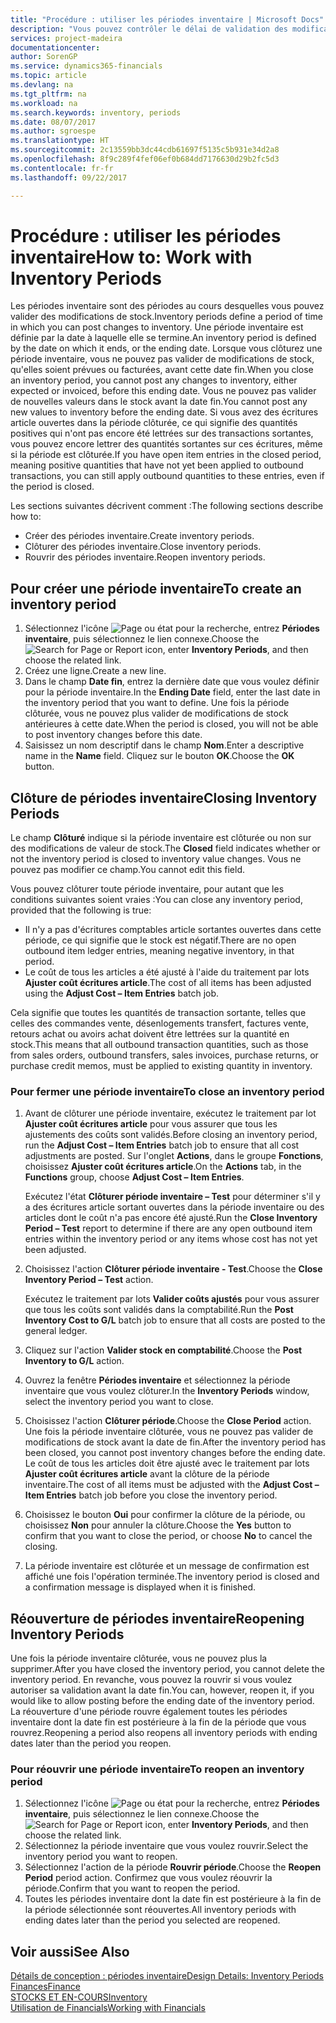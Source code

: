 ```yaml
---
title: "Procédure : utiliser les périodes inventaire | Microsoft Docs"
description: "Vous pouvez contrôler le délai de validation des modifications du stock en définissant des périodes inventaire."
services: project-madeira
documentationcenter: 
author: SorenGP
ms.service: dynamics365-financials
ms.topic: article
ms.devlang: na
ms.tgt_pltfrm: na
ms.workload: na
ms.search.keywords: inventory, periods
ms.date: 08/07/2017
ms.author: sgroespe
ms.translationtype: HT
ms.sourcegitcommit: 2c13559bb3dc44cdb61697f5135c5b931e34d2a8
ms.openlocfilehash: 8f9c289f4fef06ef0b684dd7176630d29b2fc5d3
ms.contentlocale: fr-fr
ms.lasthandoff: 09/22/2017

---
```

# <a name="how-to-work-with-inventory-periods"></a><span data-ttu-id="37815-103">Procédure : utiliser les périodes inventaire</span><span class="sxs-lookup"><span data-stu-id="37815-103">How to: Work with Inventory Periods</span></span>
<span data-ttu-id="37815-104">Les périodes inventaire sont des périodes au cours desquelles vous pouvez valider des modifications de stock.</span><span class="sxs-lookup"><span data-stu-id="37815-104">Inventory periods define a period of time in which you can post changes to inventory.</span></span> <span data-ttu-id="37815-105">Une période inventaire est définie par la date à laquelle elle se termine.</span><span class="sxs-lookup"><span data-stu-id="37815-105">An inventory period is defined by the date on which it ends, or the ending date.</span></span> <span data-ttu-id="37815-106">Lorsque vous clôturez une période inventaire, vous ne pouvez pas valider de modifications de stock, qu'elles soient prévues ou facturées, avant cette date fin.</span><span class="sxs-lookup"><span data-stu-id="37815-106">When you close an inventory period, you cannot post any changes to inventory, either expected or invoiced, before this ending date.</span></span> <span data-ttu-id="37815-107">Vous ne pouvez pas valider de nouvelles valeurs dans le stock avant la date fin.</span><span class="sxs-lookup"><span data-stu-id="37815-107">You cannot post any new values to inventory before the ending date.</span></span> <span data-ttu-id="37815-108">Si vous avez des écritures article ouvertes dans la période clôturée, ce qui signifie des quantités positives qui n'ont pas encore été lettrées sur des transactions sortantes, vous pouvez encore lettrer des quantités sortantes sur ces écritures, même si la période est clôturée.</span><span class="sxs-lookup"><span data-stu-id="37815-108">If you have open item entries in the closed period, meaning positive quantities that have not yet been applied to outbound transactions, you can still apply outbound quantities to these entries, even if the period is closed.</span></span>  

<span data-ttu-id="37815-109">Les sections suivantes décrivent comment :</span><span class="sxs-lookup"><span data-stu-id="37815-109">The following sections describe how to:</span></span>  

* <span data-ttu-id="37815-110">Créer des périodes inventaire.</span><span class="sxs-lookup"><span data-stu-id="37815-110">Create inventory periods.</span></span>  
* <span data-ttu-id="37815-111">Clôturer des périodes inventaire.</span><span class="sxs-lookup"><span data-stu-id="37815-111">Close inventory periods.</span></span>  
* <span data-ttu-id="37815-112">Rouvrir des périodes inventaire.</span><span class="sxs-lookup"><span data-stu-id="37815-112">Reopen inventory periods.</span></span>  

## <a name="to-create-an-inventory-period"></a><span data-ttu-id="37815-113">Pour créer une période inventaire</span><span class="sxs-lookup"><span data-stu-id="37815-113">To create an inventory period</span></span>  
1. <span data-ttu-id="37815-114">Sélectionnez l'icône ![Page ou état pour la recherche](media/ui-search/search_small.png "Page ou état pour la recherche"), entrez **Périodes inventaire**, puis sélectionnez le lien connexe.</span><span class="sxs-lookup"><span data-stu-id="37815-114">Choose the ![Search for Page or Report](media/ui-search/search_small.png "Search for Page or Report icon") icon, enter **Inventory Periods**, and then choose the related link.</span></span>  
2. <span data-ttu-id="37815-115">Créez une ligne.</span><span class="sxs-lookup"><span data-stu-id="37815-115">Create a new line.</span></span>  
3. <span data-ttu-id="37815-116">Dans le champ **Date fin**, entrez la dernière date que vous voulez définir pour la période inventaire.</span><span class="sxs-lookup"><span data-stu-id="37815-116">In the **Ending Date** field, enter the last date in the inventory period that you want to define.</span></span> <span data-ttu-id="37815-117">Une fois la période clôturée, vous ne pouvez plus valider de modifications de stock antérieures à cette date.</span><span class="sxs-lookup"><span data-stu-id="37815-117">When the period is closed, you will not be able to post inventory changes before this date.</span></span>  
4. <span data-ttu-id="37815-118">Saisissez un nom descriptif dans le champ **Nom**.</span><span class="sxs-lookup"><span data-stu-id="37815-118">Enter a descriptive name in the **Name** field.</span></span> <span data-ttu-id="37815-119">Cliquez sur le bouton **OK**.</span><span class="sxs-lookup"><span data-stu-id="37815-119">Choose the **OK** button.</span></span>  

## <a name="closing-inventory-periods"></a><span data-ttu-id="37815-120">Clôture de périodes inventaire</span><span class="sxs-lookup"><span data-stu-id="37815-120">Closing Inventory Periods</span></span>  
<span data-ttu-id="37815-121">Le champ **Clôturé** indique si la période inventaire est clôturée ou non sur des modifications de valeur de stock.</span><span class="sxs-lookup"><span data-stu-id="37815-121">The **Closed** field indicates whether or not the inventory period is closed to inventory value changes.</span></span> <span data-ttu-id="37815-122">Vous ne pouvez pas modifier ce champ.</span><span class="sxs-lookup"><span data-stu-id="37815-122">You cannot edit this field.</span></span>  

<span data-ttu-id="37815-123">Vous pouvez clôturer toute période inventaire, pour autant que les conditions suivantes soient vraies :</span><span class="sxs-lookup"><span data-stu-id="37815-123">You can close any inventory period, provided that the following is true:</span></span>  

* <span data-ttu-id="37815-124">Il n'y a pas d'écritures comptables article sortantes ouvertes dans cette période, ce qui signifie que le stock est négatif.</span><span class="sxs-lookup"><span data-stu-id="37815-124">There are no open outbound item ledger entries, meaning negative inventory, in that period.</span></span>  
* <span data-ttu-id="37815-125">Le coût de tous les articles a été ajusté à l'aide du traitement par lots **Ajuster coût écritures article**.</span><span class="sxs-lookup"><span data-stu-id="37815-125">The cost of all items has been adjusted using the **Adjust Cost – Item Entries** batch job.</span></span>  

<span data-ttu-id="37815-126">Cela signifie que toutes les quantités de transaction sortante, telles que celles des commandes vente, désenlogements transfert, factures vente, retours achat ou avoirs achat doivent être lettrées sur la quantité en stock.</span><span class="sxs-lookup"><span data-stu-id="37815-126">This means that all outbound transaction quantities, such as those from sales orders, outbound transfers, sales invoices, purchase returns, or purchase credit memos, must be applied to existing quantity in inventory.</span></span>  

### <a name="to-close-an-inventory-period"></a><span data-ttu-id="37815-127">Pour fermer une période inventaire</span><span class="sxs-lookup"><span data-stu-id="37815-127">To close an inventory period</span></span>  
1. <span data-ttu-id="37815-128">Avant de clôturer une période inventaire, exécutez le traitement par lot **Ajuster coût écritures article** pour vous assurer que tous les ajustements des coûts sont validés.</span><span class="sxs-lookup"><span data-stu-id="37815-128">Before closing an inventory period, run the **Adjust Cost – Item Entries** batch job to ensure that all cost adjustments are posted.</span></span> <span data-ttu-id="37815-129">Sur l'onglet **Actions**, dans le groupe **Fonctions**, choisissez **Ajuster coût écritures article**.</span><span class="sxs-lookup"><span data-stu-id="37815-129">On the **Actions** tab, in the **Functions** group, choose **Adjust Cost – Item Entries**.</span></span>  

     <span data-ttu-id="37815-130">Exécutez l'état **Clôturer période inventaire – Test** pour déterminer s'il y a des écritures article sortant ouvertes dans la période inventaire ou des articles dont le coût n'a pas encore été ajusté.</span><span class="sxs-lookup"><span data-stu-id="37815-130">Run the **Close Inventory Period – Test** report to determine if there are any open outbound item entries within the inventory period or any items whose cost has not yet been adjusted.</span></span>  
2. <span data-ttu-id="37815-131">Choisissez l'action **Clôturer période inventaire - Test**.</span><span class="sxs-lookup"><span data-stu-id="37815-131">Choose the **Close Inventory Period – Test** action.</span></span>  

     <span data-ttu-id="37815-132">Exécutez le traitement par lots **Valider coûts ajustés** pour vous assurer que tous les coûts sont validés dans la comptabilité.</span><span class="sxs-lookup"><span data-stu-id="37815-132">Run the **Post Inventory Cost to G/L** batch job to ensure that all costs are posted to the general ledger.</span></span>  
3. <span data-ttu-id="37815-133">Cliquez sur l'action **Valider stock en comptabilité**.</span><span class="sxs-lookup"><span data-stu-id="37815-133">Choose the **Post Inventory to G/L** action.</span></span>  
4. <span data-ttu-id="37815-134">Ouvrez la fenêtre **Périodes inventaire** et sélectionnez la période inventaire que vous voulez clôturer.</span><span class="sxs-lookup"><span data-stu-id="37815-134">In the **Inventory Periods** window, select the inventory period you want to close.</span></span>  
5. <span data-ttu-id="37815-135">Choisissez l'action **Clôturer période**.</span><span class="sxs-lookup"><span data-stu-id="37815-135">Choose the **Close Period** action.</span></span> <span data-ttu-id="37815-136">Une fois la période inventaire clôturée, vous ne pouvez pas valider de modifications de stock avant la date de fin.</span><span class="sxs-lookup"><span data-stu-id="37815-136">After the inventory period has been closed, you cannot post inventory changes before the ending date.</span></span> <span data-ttu-id="37815-137">Le coût de tous les articles doit être ajusté avec le traitement par lots **Ajuster coût écritures article** avant la clôture de la période inventaire.</span><span class="sxs-lookup"><span data-stu-id="37815-137">The cost of all items must be adjusted with the **Adjust Cost – Item Entries** batch job before you close the inventory period.</span></span>  
6. <span data-ttu-id="37815-138">Choisissez le bouton **Oui** pour confirmer la clôture de la période, ou choisissez **Non** pour annuler la clôture.</span><span class="sxs-lookup"><span data-stu-id="37815-138">Choose the **Yes** button to confirm that you want to close the period, or choose **No** to cancel the closing.</span></span>  
7. <span data-ttu-id="37815-139">La période inventaire est clôturée et un message de confirmation est affiché une fois l'opération terminée.</span><span class="sxs-lookup"><span data-stu-id="37815-139">The inventory period is closed and a confirmation message is displayed when it is finished.</span></span>  

## <a name="reopening-inventory-periods"></a><span data-ttu-id="37815-140">Réouverture de périodes inventaire</span><span class="sxs-lookup"><span data-stu-id="37815-140">Reopening Inventory Periods</span></span>  
<span data-ttu-id="37815-141">Une fois la période inventaire clôturée, vous ne pouvez plus la supprimer.</span><span class="sxs-lookup"><span data-stu-id="37815-141">After you have closed the inventory period, you cannot delete the inventory period.</span></span> <span data-ttu-id="37815-142">En revanche, vous pouvez la rouvrir si vous voulez autoriser sa validation avant la date fin.</span><span class="sxs-lookup"><span data-stu-id="37815-142">You can, however, reopen it, if you would like to allow posting before the ending date of the inventory period.</span></span> <span data-ttu-id="37815-143">La réouverture d'une période rouvre également toutes les périodes inventaire dont la date fin est postérieure à la fin de la période que vous rouvrez.</span><span class="sxs-lookup"><span data-stu-id="37815-143">Reopening a period also reopens all inventory periods with ending dates later than the period you reopen.</span></span>  

### <a name="to-reopen-an-inventory-period"></a><span data-ttu-id="37815-144">Pour réouvrir une période inventaire</span><span class="sxs-lookup"><span data-stu-id="37815-144">To reopen an inventory period</span></span>  
1. <span data-ttu-id="37815-145">Sélectionnez l'icône ![Page ou état pour la recherche](media/ui-search/search_small.png "Page ou état pour la recherche"), entrez **Périodes inventaire**, puis sélectionnez le lien connexe.</span><span class="sxs-lookup"><span data-stu-id="37815-145">Choose the ![Search for Page or Report](media/ui-search/search_small.png "Search for Page or Report icon") icon, enter **Inventory Periods**, and then choose the related link.</span></span>  
2. <span data-ttu-id="37815-146">Sélectionnez la période inventaire que vous voulez rouvrir.</span><span class="sxs-lookup"><span data-stu-id="37815-146">Select the inventory period you want to reopen.</span></span>  
3. <span data-ttu-id="37815-147">Sélectionnez l'action de la période **Rouvrir période**.</span><span class="sxs-lookup"><span data-stu-id="37815-147">Choose the **Reopen Period** period action.</span></span> <span data-ttu-id="37815-148">Confirmez que vous voulez réouvrir la période.</span><span class="sxs-lookup"><span data-stu-id="37815-148">Confirm that you want to reopen the period.</span></span>  
4. <span data-ttu-id="37815-149">Toutes les périodes inventaire dont la date fin est postérieure à la fin de la période sélectionnée sont réouvertes.</span><span class="sxs-lookup"><span data-stu-id="37815-149">All inventory periods with ending dates later than the period you selected are reopened.</span></span>  

## <a name="see-also"></a><span data-ttu-id="37815-150">Voir aussi</span><span class="sxs-lookup"><span data-stu-id="37815-150">See Also</span></span>  
[<span data-ttu-id="37815-151">Détails de conception : périodes inventaire</span><span class="sxs-lookup"><span data-stu-id="37815-151">Design Details: Inventory Periods</span></span>](design-details-inventory-periods.md)  
[<span data-ttu-id="37815-152">Finances</span><span class="sxs-lookup"><span data-stu-id="37815-152">Finance</span></span>](finance.md)  
[<span data-ttu-id="37815-153">STOCKS ET EN-COURS</span><span class="sxs-lookup"><span data-stu-id="37815-153">Inventory</span></span>](inventory-manage-inventory.md)  
[<span data-ttu-id="37815-154">Utilisation de Financials</span><span class="sxs-lookup"><span data-stu-id="37815-154">Working with Financials</span></span>](ui-work-product.md)

